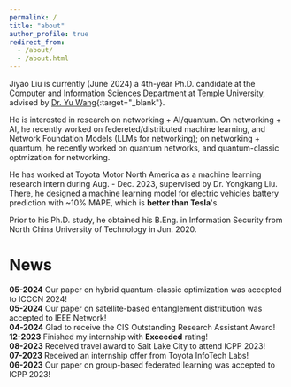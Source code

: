 ```yaml
---
permalink: /
title: "about"
author_profile: true
redirect_from: 
  - /about/
  - /about.html
---
```


Jiyao Liu is currently (June 2024) a 4th-year Ph.D. candidate at the Computer and Information Sciences Department at Temple University, advised by [Dr. Yu Wang](https://cis.temple.edu/~yu/){:target="_blank"}.  

He is interested in research on networking + AI/quantum. On networking + AI, he recently worked on federeted/distributed machine learning, and Network Foundation Models (LLMs for networking); on networking + quantum, he recently worked on quantum networks, and quantum-classic optmization for networking.  

He has worked at Toyota Motor North America as a machine learning research intern during Aug. - Dec. 2023, supervised by Dr. Yongkang Liu. There, he designed a machine learning model for electric vehicles battery prediction with ~10% MAPE, which is **better than Tesla**'s.  

Prior to his Ph.D. study, he obtained his B.Eng. in Information Security from North China University of Technology in Jun. 2020.  


# News  

**05-2024**  Our paper on hybrid quantum-classic optimization was accepted to ICCCN 2024!  
**05-2024**  Our paper on satellite-based entanglement distribution was accepted to IEEE Network!  
**04-2024**  Glad to receive the CIS Outstanding Research Assistant Award!  
**12-2023**  Finished my internship with **Exceeded** rating!  
**08-2023**  Received travel award to Salt Lake City to attend ICPP 2023!  
**07-2023**  Received an internship offer from Toyota InfoTech Labs!  
**06-2023**  Our paper on group-based federated learning was accepted to ICPP 2023!  

